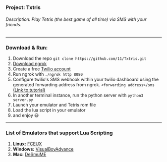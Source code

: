### Project: Txtris
###### Description: Play Tetris (the best game of all time) via SMS with your friends.

---

### Download & Run: 
1. Download the repo `git clone https://github.com/11/Txtris.git`
2. [Download ngrok](https://ngrok.com/download)
3. Create a free [Twilio account](https://www.twilio.com/try-twilio)
4. Run ngrok with `./ngrok http 8080`
5. Configure twilio's SMS webhook within your twilio dashboard using the generated forwarding address from ngrok. `<forwarding address>/sms` [(Link to tutorial)](https://www.twilio.com/blog/2017/03/building-python-web-apps-with-flask.html)
6. In another terminal instance, run the python server with `python3 server.py` 
7. Launch your emulator and Tetris rom file
8. Load the lua script in your emulator
10. and enjoy :smiley:

---

### List of Emulators that support Lua Scripting
1. <b>Linux:</b> [FCEUX](https://apps.ubuntu.com/cat/applications/oneiric/fceux/)
2. <b>Windows:</b> [VisualBoyAdvance](https://sourceforge.net/projects/vbam/)
3. <b>Mac:</b> [DeSmuME](http://desmume.org/)

